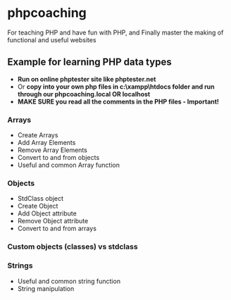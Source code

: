 # phpcoaching
For teaching PHP and have fun with PHP, and Finally master the making of functional and useful websites

## Example for learning PHP data types
* **Run on online phptester site like phptester.net**
* Or **copy into your own php files in c:\xampp\htdocs folder and run through our phpcoaching.local OR localhost**
* **MAKE SURE you read all the comments in the PHP files - Important!**


### Arrays
* Create Arrays
* Add Array Elements
* Remove Array Elements
* Convert to and from objects
* Useful and common Array function

### Objects
* StdClass object
* Create Object
* Add Object attribute
* Remove Object attribute
* Convert to and from arrays

### Custom objects (classes) vs stdclass

### Strings
* Useful and common string function
* String manipulation
